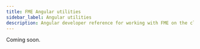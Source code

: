 ```yaml
---
title: FME Angular utilities
sidebar_label: Angular utilities
description: Angular developer reference for working with FME on the client side
---
```

Coming soon.